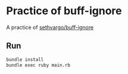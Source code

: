 # Practice of buff-ignore

A practice of [sethvargo/buff-ignore](https://github.com/sethvargo/buff-ignore)

## Run

```bash
bundle install
bundle exec ruby main.rb 
```
